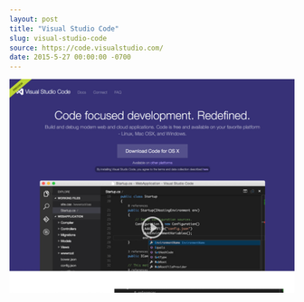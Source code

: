 ```yaml
---
layout: post
title: "Visual Studio Code"
slug: visual-studio-code
source: https://code.visualstudio.com/
date: 2015-5-27 00:00:00 -0700
---
```


<img src="/screenshots/visual-studio-code.jpg">
